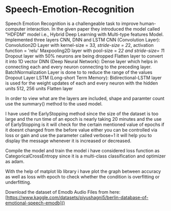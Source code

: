 # Speech-Emotion-Recognition

Speech Emotion Recognition is a challengeable task to improve human-computer interaction. In the given paper they introduced the model called "HDFDM" model i.e., Hybrid Deep Learning with Multi-type features Model. Implemented three layers CNN, DNN and LSTM
CNN (Convolution Layer):
    Convolution2D Layer with kernel-size = 3*3, stride-size = 2*2, activation function = 'relu'
    Maxpooling2D layer with pool-size = 2*2 and stride-size= 1*1
    Dropout layer with 50% neurons are being dropped
    Flatten layer to convert it into 1D vector
DNN (Deep Neural Network):
    Dense layer which helps in connecting each and every neuron connecting to the preceding layer.
    BatchNormalization Layer is done to to reduce the range of the values
    Dropout Layer
LSTM (Long-short Term Memory):
    Bidirectional-LSTM layer is used for the weight updates of each and every neuron with the hidden units 512, 256 units
    Flatten layer

In order to view what are the layers are included, shape and paramter count use the summary() method to the used model.

I have used the EarlyStopping method since the size of the dataset is too large and the run time of an epoch is nearly taking 20 minutes and the use of EarlyStopping is it will check for the certain mentioned value of epochs if it doesnt changed from the before value either you can be controlled via loss or gain and use the parameter called verbose=1 it will help you to display the message whenever it is increased or decreased.

Compile the model and train the model i have considered loss function as CategoricalCrossEntropy since it is a multi-class classification and optimizer as adam.

With the help of matplot lib library i have plot the graph between accuracy as well as loss with epoch to check whether the condition is overfitting or underfitting. 
    
Download the dataset of Emodb Audio Files from here:
    [https://www.kaggle.com/datasets/piyushagni5/berlin-database-of-emotional-speech-emodb]()
